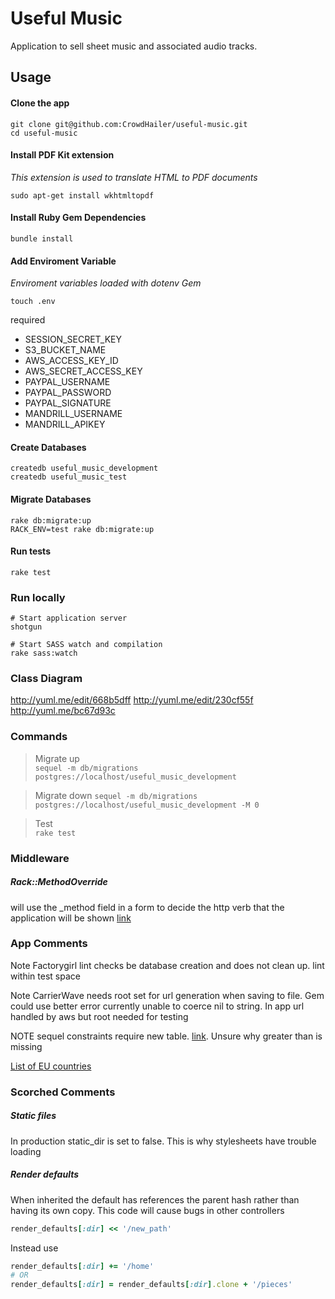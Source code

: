 Useful Music
============

Application to sell sheet music and associated audio tracks.

## Usage

#### Clone the app

```
git clone git@github.com:CrowdHailer/useful-music.git
cd useful-music
```

#### Install PDF Kit extension

*This extension is used to translate HTML to PDF documents*

```
sudo apt-get install wkhtmltopdf
```

#### Install Ruby Gem Dependencies

```
bundle install
```

#### Add Enviroment Variable

*Enviroment variables loaded with dotenv Gem*

```
touch .env
```

required

- SESSION_SECRET_KEY
- S3_BUCKET_NAME
- AWS_ACCESS_KEY_ID
- AWS_SECRET_ACCESS_KEY
- PAYPAL_USERNAME
- PAYPAL_PASSWORD
- PAYPAL_SIGNATURE
- MANDRILL_USERNAME
- MANDRILL_APIKEY

#### Create Databases

```
createdb useful_music_development
createdb useful_music_test
```

#### Migrate Databases

```
rake db:migrate:up
RACK_ENV=test rake db:migrate:up
```

#### Run tests

```
rake test
```

### Run locally

```
# Start application server
shotgun

# Start SASS watch and compilation
rake sass:watch
```

### Class Diagram

http://yuml.me/edit/668b5dff
http://yuml.me/edit/230cf55f
http://yuml.me/bc67d93c

### Commands

> Migrate up  
> `sequel -m db/migrations postgres://localhost/useful_music_development`

> Migrate down
> `sequel -m db/migrations postgres://localhost/useful_music_development -M 0`

> Test  
> `rake test`


### Middleware

##### Rack::MethodOverride
will use the _method field in a form to decide the http verb that the application will be shown
[link](http://stackoverflow.com/questions/5166484/sending-a-delete-request-from-sinatra)

### App Comments
Note Factorygirl lint checks be database creation and does not clean up. lint within test space

Note CarrierWave needs root set for url generation when saving to file. Gem could use better error currently unable to coerce nil to string. In app url handled by aws but root needed for testing

NOTE sequel constraints require new table. [link](http://sequel.jeremyevans.net/rdoc-plugins/files/lib/sequel/extensions/constraint_validations_rb.html). Unsure why greater than is missing

[List of EU countries](http://www23.statcan.gc.ca/imdb/p3VD.pl?Function=getVD&TVD=141329)

### Scorched Comments

##### Static files
In production static_dir is set to false. This is why stylesheets have trouble loading

##### Render defaults
When inherited the default has references the parent hash rather than having its own copy.
This code will cause bugs in other controllers

```rb
render_defaults[:dir] << '/new_path'
```
Instead use

```rb
render_defaults[:dir] += '/home'
# OR
render_defaults[:dir] = render_defaults[:dir].clone + '/pieces'
```

